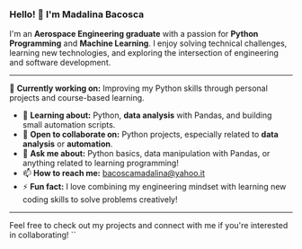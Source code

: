 ### Hello! 👋 I'm Madalina Bacosca

I'm an **Aerospace Engineering graduate** with a passion for **Python Programming** and **Machine Learning**. I enjoy solving technical challenges, learning new technologies, and exploring the intersection of engineering and software development.

---

 🔭 **Currently working on:** Improving my Python skills through personal projects and course-based learning.
- 🌱 **Learning about:** Python, **data analysis** with Pandas, and building small automation scripts.
- 👯 **Open to collaborate on:** Python projects, especially related to **data analysis** or **automation**.
- 💬 **Ask me about:** Python basics, data manipulation with Pandas, or anything related to learning programming!
- 📫 **How to reach me:** [bacoscamadalina@yahoo.it](mailto:bacoscamadalina@yahoo.it)
- ⚡ **Fun fact:** I love combining my engineering mindset with learning new coding skills to solve problems creatively!

---

Feel free to check out my projects and connect with me if you're interested in collaborating!
``
